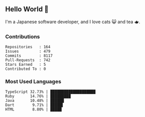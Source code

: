## Hello World 👋

I'm a Japanese software developer, and I love cats 😺 and tea 🫖.

### Contributions

    Repositories   : 164
    Issues         : 479
    Commits        : 8117
    Pull-Requests  : 742
    Stars Earned   : 5
    Contributed To : 0

### Most Used Languages

    TypeScript 32.73% | ████████████████████
    Ruby       14.76% | █████████
    Java       10.48% | ██████
    Dart        9.71% | █████▌
    HTML        8.80% | █████
